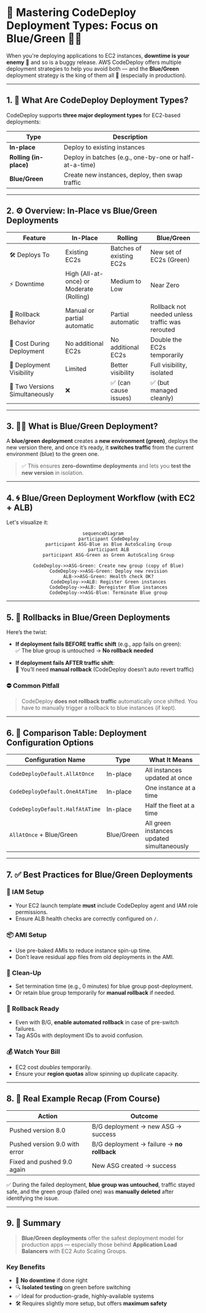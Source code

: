 # 🚀 Mastering CodeDeploy Deployment Types: Focus on Blue/Green 💙💚

When you're deploying applications to EC2 instances, **downtime is your enemy** 😬 and so is a buggy release. AWS CodeDeploy offers multiple deployment strategies to help you avoid both — and the **Blue/Green** deployment strategy is the king of them all 👑 (especially in production).

---

## 1. 🧠 What Are CodeDeploy Deployment Types?

CodeDeploy supports **three major deployment types** for EC2-based deployments:

| Type                   | Description                                            |
| ---------------------- | ------------------------------------------------------ |
| **In-place**           | Deploy to existing instances                           |
| **Rolling (in-place)** | Deploy in batches (e.g., one-by-one or half-at-a-time) |
| **Blue/Green**         | Create new instances, deploy, then swap traffic        |

---

## 2. ⚙️ Overview: In-Place vs Blue/Green Deployments

| Feature                        | In-Place                                 | Rolling                  | Blue/Green                                      |
| ------------------------------ | ---------------------------------------- | ------------------------ | ----------------------------------------------- |
| 🛠 Deploys To                   | Existing EC2s                            | Batches of existing EC2s | New set of EC2s (Green)                         |
| ⚡️ Downtime                   | High (All-at-once) or Moderate (Rolling) | Medium to Low            | Near Zero                                       |
| 🔁 Rollback Behavior           | Manual or partial automatic              | Partial automatic        | Rollback not needed unless traffic was rerouted |
| 💸 Cost During Deployment      | No additional EC2s                       | No additional EC2s       | Double the EC2s temporarily                     |
| 🔎 Deployment Visibility       | Limited                                  | Better visibility        | Full visibility, isolated                       |
| 🧪 Two Versions Simultaneously | ❌                                       | ✅ (can cause issues)    | ✅ (but managed cleanly)                        |

---

## 3. 💙💚 What is Blue/Green Deployment?

A **blue/green deployment** creates a **new environment (green)**, deploys the new version there, and once it’s ready, it **switches traffic** from the current environment (blue) to the green one.

> ✅ This ensures **zero-downtime deployments** and lets you **test the new version** in isolation.

---

## 4. 🌀 Blue/Green Deployment Workflow (with EC2 + ALB)

Let's visualize it:

<div align="center">

```mermaid
sequenceDiagram
    participant CodeDeploy
    participant ASG-Blue as Blue AutoScaling Group
    participant ALB
    participant ASG-Green as Green AutoScaling Group

    CodeDeploy->>ASG-Green: Create new group (copy of Blue)
    CodeDeploy->>ASG-Green: Deploy new revision
    ALB->>ASG-Green: Health check OK?
    CodeDeploy->>ALB: Register Green instances
    CodeDeploy->>ALB: Deregister Blue instances
    CodeDeploy->>ASG-Blue: Terminate Blue group
```

</div>

---

## 5. 🔁 Rollbacks in Blue/Green Deployments

Here’s the twist:

- **If deployment fails BEFORE traffic shift** (e.g., app fails on green):  
  ✅ The blue group is untouched → **No rollback needed**

- **If deployment fails AFTER traffic shift**:  
  🔁 You’ll need **manual rollback** (CodeDeploy doesn’t auto revert traffic)

### ⛔️ Common Pitfall

> CodeDeploy **does not rollback traffic** automatically once shifted. You have to manually trigger a rollback to blue instances (if kept).

---

## 6. 🧩 Comparison Table: Deployment Configuration Options

| Configuration Name              | Type       | What It Means                              |
| ------------------------------- | ---------- | ------------------------------------------ |
| `CodeDeployDefault.AllAtOnce`   | In-place   | All instances updated at once              |
| `CodeDeployDefault.OneAtATime`  | In-place   | One instance at a time                     |
| `CodeDeployDefault.HalfAtATime` | In-place   | Half the fleet at a time                   |
| `AllAtOnce` + Blue/Green        | Blue/Green | All green instances updated simultaneously |

---

## 7. ✅ Best Practices for Blue/Green Deployments

### 🔐 IAM Setup

- Your EC2 launch template **must** include CodeDeploy agent and IAM role permissions.
- Ensure ALB health checks are correctly configured on `/`.

### 📦 AMI Setup

- Use pre-baked AMIs to reduce instance spin-up time.
- Don’t leave residual app files from old deployments in the AMI.

### 🧹 Clean-Up

- Set termination time (e.g., 0 minutes) for blue group post-deployment.
- Or retain blue group temporarily for **manual rollback** if needed.

### 🔁 Rollback Ready

- Even with B/G, **enable automated rollback** in case of pre-switch failures.
- Tag ASGs with deployment IDs to avoid confusion.

### 💰 Watch Your Bill

- EC2 cost _doubles_ temporarily.
- Ensure your **region quotas** allow spinning up duplicate capacity.

---

## 8. 🧪 Real Example Recap (From Course)

| Action                        | Outcome                                    |
| ----------------------------- | ------------------------------------------ |
| Pushed version 8.0            | B/G deployment → new ASG → success         |
| Pushed version 9.0 with error | B/G deployment → failure → **no rollback** |
| Fixed and pushed 9.0 again    | New ASG created → success                  |

✅ During the failed deployment, **blue group was untouched**, traffic stayed safe, and the green group (failed one) was **manually deleted** after identifying the issue.

---

## 9. 📌 Summary

> **Blue/Green deployments** offer the safest deployment model for production apps — especially those behind **Application Load Balancers** with EC2 Auto Scaling Groups.

### Key Benefits

- 🚫 **No downtime** if done right
- 🔍 **Isolated testing** on green before switching
- ✅ Ideal for production-grade, highly-available systems
- 🛠 Requires slightly more setup, but offers **maximum safety**
